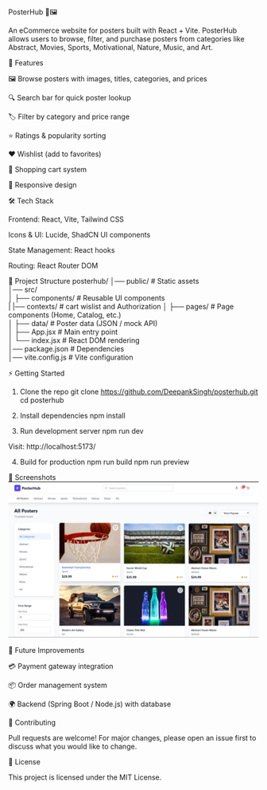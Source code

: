 PosterHub 🎨🖼️

An eCommerce website for posters built with React + Vite.
PosterHub allows users to browse, filter, and purchase posters from categories like Abstract, Movies, Sports, Motivational, Nature, Music, and Art.

🚀 Features

🖼️ Browse posters with images, titles, categories, and prices

🔍 Search bar for quick poster lookup

🏷️ Filter by category and price range

⭐ Ratings & popularity sorting

❤️ Wishlist (add to favorites)

🛒 Shopping cart system

📱 Responsive design

🛠️ Tech Stack

Frontend: React, Vite, Tailwind CSS

Icons & UI: Lucide, ShadCN UI components

State Management: React hooks

Routing: React Router DOM

📂 Project Structure
posterhub/
│── public/        # Static assets  
│── src/           
│   ├── components/  # Reusable UI components  
|   |── contexts/    # cart wislist and Authorization
│   ├── pages/       # Page components (Home, Catalog, etc.)  
│   ├── data/        # Poster data (JSON / mock API)  
│   ├── App.jsx      # Main entry point  
│   └── index.jsx    # React DOM rendering  
│── package.json     # Dependencies  
│── vite.config.js   # Vite configuration  

⚡ Getting Started
1. Clone the repo
git clone https://github.com/DeepankSingh/posterhub.git
cd posterhub

2. Install dependencies
npm install

3. Run development server
npm run dev


Visit: http://localhost:5173/

4. Build for production
npm run build
npm run preview

📸 Screenshots
![alt text](image.png)

📌 Future Improvements

💳 Payment gateway integration

📦 Order management system

🌍 Backend (Spring Boot / Node.js) with database

🤝 Contributing

Pull requests are welcome! For major changes, please open an issue first to discuss what you would like to change.

📜 License

This project is licensed under the MIT License.